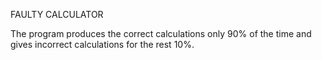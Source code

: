 FAULTY CALCULATOR

The program produces the correct calculations only 90% of the time and gives incorrect calculations for the rest 10%.
